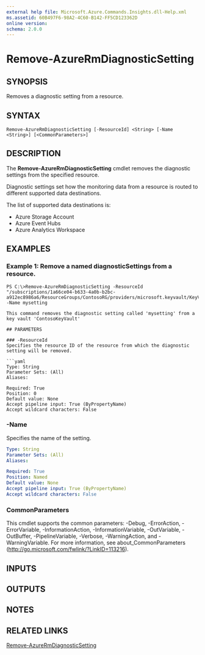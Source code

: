 ```yaml
---
external help file: Microsoft.Azure.Commands.Insights.dll-Help.xml
ms.assetid: 60B497F6-98A2-4C60-B142-FF5CD123362D
online version: 
schema: 2.0.0
---
```


# Remove-AzureRmDiagnosticSetting

## SYNOPSIS
Removes a diagnostic setting from a resource.

## SYNTAX

```
Remove-AzureRmDiagnosticSetting [-ResourceId] <String> [-Name <String>] [<CommonParameters>]
```

## DESCRIPTION
The **Remove-AzureRmDiagnosticSetting** cmdlet removes the diagnostic settings from the specified resource.

Diagnostic settings set how the monitoring data from a resource is routed to different supported data destinations.

The list of supported data destinations is:

- Azure Storage Account
- Azure Event Hubs
- Azure Analytics Workspace

## EXAMPLES

### Example 1: Remove a named diagnosticSettings from a resource.
```
PS C:\>Remove-AzureRmDiagnosticSetting -ResourceId "/subscriptions/1a66ce04-b633-4a0b-b2bc-a912ec8986a6/ResourceGroups/ContosoRG/providers/microsoft.keyvault/KeyVaults/ContosoKeyVault" -Name mysetting

This command removes the diagnostic setting called 'mysetting' from a key vault 'ContosoKeyVault'

## PARAMETERS

### -ResourceId
Specifies the resource ID of the resource from which the diagnostic setting will be removed.

```yaml
Type: String
Parameter Sets: (All)
Aliases: 

Required: True
Position: 0
Default value: None
Accept pipeline input: True (ByPropertyName)
Accept wildcard characters: False
```

### -Name
Specifies the name of the setting.

```yaml
Type: String
Parameter Sets: (All)
Aliases: 

Required: True
Position: Named
Default value: None
Accept pipeline input: True (ByPropertyName)
Accept wildcard characters: False
```

### CommonParameters
This cmdlet supports the common parameters: -Debug, -ErrorAction, -ErrorVariable, -InformationAction, -InformationVariable, -OutVariable, -OutBuffer, -PipelineVariable, -Verbose, -WarningAction, and -WarningVariable. For more information, see about_CommonParameters (http://go.microsoft.com/fwlink/?LinkID=113216).

## INPUTS

## OUTPUTS

## NOTES

## RELATED LINKS

[Remove-AzureRmDiagnosticSetting](./Remove-AzureRmDiagnosticSetting.md)


